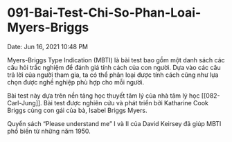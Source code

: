 # 091-Bai-Test-Chi-So-Phan-Loai-Myers-Briggs

Date: Jun 16, 2021 10:48 PM

Myers-Briggs Type Indication (MBTI) là bài test bao gồm một danh sách các câu hỏi trắc nghiệm để đánh giá tính cách của con người. Dựa vào các câu trả lời của người tham gia, ta có thể phân loại được tính cách cũng như lựa chọn được nghề nghiệp phù hợp cho mỗi người.

Bài test này dựa trên nền tảng học thuyết tâm lý của nhà tâm lý học [[082-Carl-Jung]]. Bài test được nghiên cứu và phát triển bởi Katharine Cook Briggs cùng con gái của bà, Isabel Briggs Myers.

Quyển sách “Please understand me” I và II của David Keirsey đã giúp MBTI phổ biến từ những năm 1950.